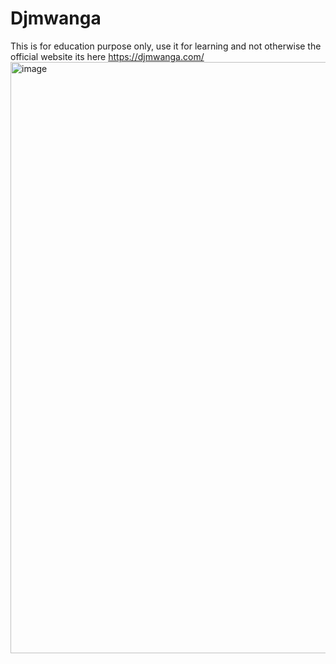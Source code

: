 # Djmwanga
This is for education purpose only, use it for learning and not otherwise the official website its here https://djmwanga.com/
<img width="946" alt="image" src="https://github.com/user-attachments/assets/a6f5c992-fdcf-47b9-9509-02fe2917ad0c" />
